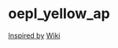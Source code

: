 # oepl_yellow_ap
[Inspired by](https://github.com/OpenEPaperLink/OpenEPaperLink/blob/master/README.md)
[Wiki](https://github.com/jjwbruijn/OpenEPaperLink/wiki)

